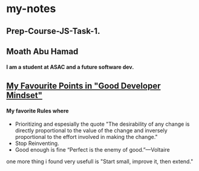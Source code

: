 # my-notes
## Prep-Course-JS-Task-1.
## Moath Abu Hamad
#### I am a student at ASAC and a future software dev.




## [My Favourite Points in "Good Developer Mindset"](https://www.freecodecamp.org/news/learn-the-fundamentals-of-a-good-developer-mindset-in-15-minutes-81321ab8a682/)
#### My favorite Rules where
- Prioritizing and espesially the quote "The desirability of any change is directly proportional to the value of the change and inversely proportional to the effort involved in making the change."
- Stop Reinventing.
- Good enough is fine “Perfect is the enemy of good.”—Voltaire

one more thing i found very usefull is "Start small, improve it, then extend."